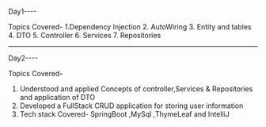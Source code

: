 Day1----

Topics Covered-
1.Dependency Injection 
2. AutoWiring 
3. Entity and tables
4. DTO
5. Controller
6. Services
7. Repositories

---

Day2----

Topics Covered-

1. Understood and applied Concepts of controller,Services & Repositories and application of DTO
2. Developed a FullStack CRUD application for storing user information
3. Tech stack Covered- SpringBoot ,MySql ,ThymeLeaf and IntelliJ
